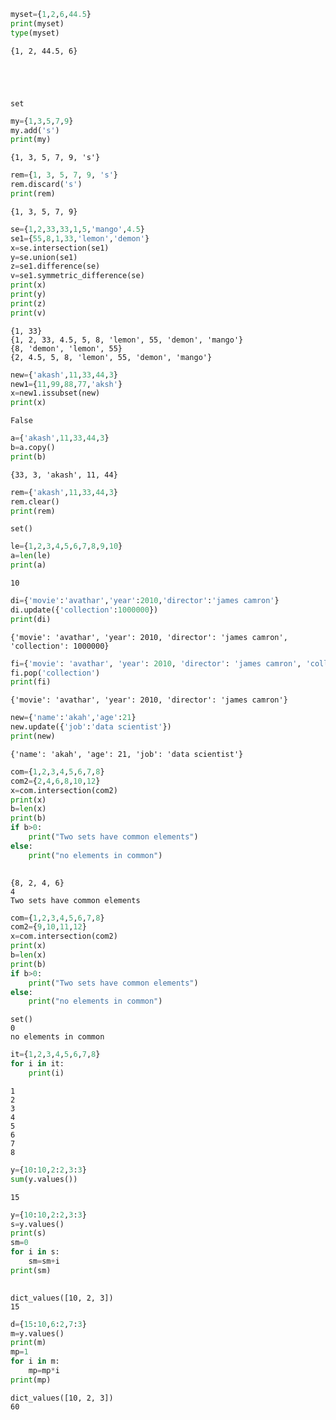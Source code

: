 ```python
myset={1,2,6,44.5}
print(myset)
type(myset)
```

    {1, 2, 44.5, 6}
    




    set




```python
my={1,3,5,7,9}
my.add('s')
print(my)
```

    {1, 3, 5, 7, 9, 's'}
    


```python
rem={1, 3, 5, 7, 9, 's'}
rem.discard('s')
print(rem)
```

    {1, 3, 5, 7, 9}
    


```python
se={1,2,33,33,1,5,'mango',4.5}
se1={55,8,1,33,'lemon','demon'}
x=se.intersection(se1)
y=se.union(se1)
z=se1.difference(se)
v=se1.symmetric_difference(se)
print(x)
print(y)
print(z)
print(v)
```

    {1, 33}
    {1, 2, 33, 4.5, 5, 8, 'lemon', 55, 'demon', 'mango'}
    {8, 'demon', 'lemon', 55}
    {2, 4.5, 5, 8, 'lemon', 55, 'demon', 'mango'}
    


```python
new={'akash',11,33,44,3}
new1={11,99,88,77,'aksh'}
x=new1.issubset(new)
print(x)
```

    False
    


```python
a={'akash',11,33,44,3}
b=a.copy()
print(b)
```

    {33, 3, 'akash', 11, 44}
    


```python
rem={'akash',11,33,44,3}
rem.clear()
print(rem)
```

    set()
    


```python
le={1,2,3,4,5,6,7,8,9,10}
a=len(le)
print(a)
```

    10
    


```python
di={'movie':'avathar','year':2010,'director':'james camron'}
di.update({'collection':1000000})
print(di)
```

    {'movie': 'avathar', 'year': 2010, 'director': 'james camron', 'collection': 1000000}
    


```python
fi={'movie': 'avathar', 'year': 2010, 'director': 'james camron', 'collection': 1000000}
fi.pop('collection')
print(fi)
```

    {'movie': 'avathar', 'year': 2010, 'director': 'james camron'}
    


```python
new={'name':'akah','age':21}
new.update({'job':'data scientist'})
print(new)
```

    {'name': 'akah', 'age': 21, 'job': 'data scientist'}
    


```python
com={1,2,3,4,5,6,7,8}
com2={2,4,6,8,10,12}
x=com.intersection(com2)
print(x)
b=len(x)
print(b)
if b>0:
    print("Two sets have common elements")
else:
    print("no elements in common")
    
```

    {8, 2, 4, 6}
    4
    Two sets have common elements
    


```python
com={1,2,3,4,5,6,7,8}
com2={9,10,11,12}
x=com.intersection(com2)
print(x)
b=len(x)
print(b)
if b>0:
    print("Two sets have common elements")
else:
    print("no elements in common")
```

    set()
    0
    no elements in common
    


```python
it={1,2,3,4,5,6,7,8}
for i in it:
    print(i)
```

    1
    2
    3
    4
    5
    6
    7
    8
    


```python
y={10:10,2:2,3:3}
sum(y.values())

```




    15




```python
y={10:10,2:2,3:3}
s=y.values()
print(s)
sm=0
for i in s:
    sm=sm+i
print(sm)
    
```

    dict_values([10, 2, 3])
    15
    


```python
d={15:10,6:2,7:3}
m=y.values()
print(m)
mp=1
for i in m:
    mp=mp*i
print(mp)
```

    dict_values([10, 2, 3])
    60
    


```python

```
